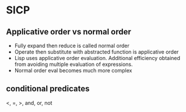 # SICP

## Applicative order vs normal order

- Fully expand then reduce is called normal order
- Operate then substitute with abstracted function is applicative order
- Lisp uses applicative order evaluation. Additional efficiency obtained from avoiding multiple evaluation of expressions.
- Normal order eval becomes much more complex

## conditional predicates
<, =, >, and, or, not
